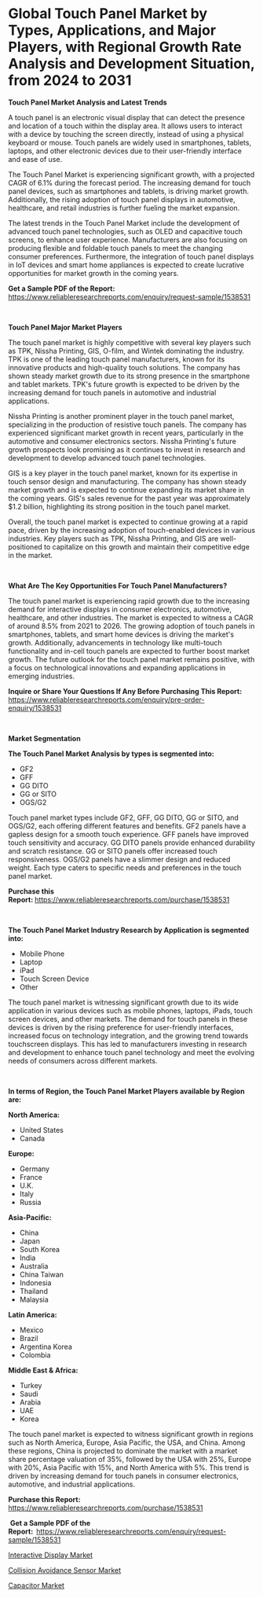 <p><h1>Global Touch Panel Market by Types, Applications, and Major Players, with Regional Growth Rate Analysis and Development Situation, from 2024 to 2031</h1></p><p><strong>Touch Panel Market Analysis and Latest Trends</strong></p>
<p><p>A touch panel is an electronic visual display that can detect the presence and location of a touch within the display area. It allows users to interact with a device by touching the screen directly, instead of using a physical keyboard or mouse. Touch panels are widely used in smartphones, tablets, laptops, and other electronic devices due to their user-friendly interface and ease of use.</p><p>The Touch Panel Market is experiencing significant growth, with a projected CAGR of 6.1% during the forecast period. The increasing demand for touch panel devices, such as smartphones and tablets, is driving market growth. Additionally, the rising adoption of touch panel displays in automotive, healthcare, and retail industries is further fueling the market expansion.</p><p>The latest trends in the Touch Panel Market include the development of advanced touch panel technologies, such as OLED and capacitive touch screens, to enhance user experience. Manufacturers are also focusing on producing flexible and foldable touch panels to meet the changing consumer preferences. Furthermore, the integration of touch panel displays in IoT devices and smart home appliances is expected to create lucrative opportunities for market growth in the coming years.</p></p>
<p><strong>Get a Sample PDF of the Report:&nbsp;</strong> <a href="https://www.reliableresearchreports.com/enquiry/request-sample/1538531">https://www.reliableresearchreports.com/enquiry/request-sample/1538531</a></p>
<p>&nbsp;</p>
<p><strong>Touch Panel Major Market Players</strong></p>
<p><p>The touch panel market is highly competitive with several key players such as TPK, Nissha Printing, GIS, O-film, and Wintek dominating the industry. TPK is one of the leading touch panel manufacturers, known for its innovative products and high-quality touch solutions. The company has shown steady market growth due to its strong presence in the smartphone and tablet markets. TPK's future growth is expected to be driven by the increasing demand for touch panels in automotive and industrial applications.</p><p>Nissha Printing is another prominent player in the touch panel market, specializing in the production of resistive touch panels. The company has experienced significant market growth in recent years, particularly in the automotive and consumer electronics sectors. Nissha Printing's future growth prospects look promising as it continues to invest in research and development to develop advanced touch panel technologies.</p><p>GIS is a key player in the touch panel market, known for its expertise in touch sensor design and manufacturing. The company has shown steady market growth and is expected to continue expanding its market share in the coming years. GIS's sales revenue for the past year was approximately $1.2 billion, highlighting its strong position in the touch panel market.</p><p>Overall, the touch panel market is expected to continue growing at a rapid pace, driven by the increasing adoption of touch-enabled devices in various industries. Key players such as TPK, Nissha Printing, and GIS are well-positioned to capitalize on this growth and maintain their competitive edge in the market.</p></p>
<p>&nbsp;</p>
<p><strong>What Are The Key Opportunities For Touch Panel Manufacturers?</strong></p>
<p><p>The touch panel market is experiencing rapid growth due to the increasing demand for interactive displays in consumer electronics, automotive, healthcare, and other industries. The market is expected to witness a CAGR of around 8.5% from 2021 to 2026. The growing adoption of touch panels in smartphones, tablets, and smart home devices is driving the market's growth. Additionally, advancements in technology like multi-touch functionality and in-cell touch panels are expected to further boost market growth. The future outlook for the touch panel market remains positive, with a focus on technological innovations and expanding applications in emerging industries.</p></p>
<p><strong>Inquire or Share Your Questions If Any Before Purchasing This Report:</strong> <a href="https://www.reliableresearchreports.com/enquiry/pre-order-enquiry/1538531">https://www.reliableresearchreports.com/enquiry/pre-order-enquiry/1538531</a></p>
<p>&nbsp;</p>
<p><strong>Market Segmentation</strong></p>
<p><strong>The Touch Panel Market Analysis by types is segmented into:</strong></p>
<p><ul><li>GF2</li><li>GFF</li><li>GG DITO</li><li>GG or SITO</li><li>OGS/G2</li></ul></p>
<p><p>Touch panel market types include GF2, GFF, GG DITO, GG or SITO, and OGS/G2, each offering different features and benefits. GF2 panels have a gapless design for a smooth touch experience. GFF panels have improved touch sensitivity and accuracy. GG DITO panels provide enhanced durability and scratch resistance. GG or SITO panels offer increased touch responsiveness. OGS/G2 panels have a slimmer design and reduced weight. Each type caters to specific needs and preferences in the touch panel market.</p></p>
<p><strong>Purchase this Report:&nbsp;</strong><a href="https://www.reliableresearchreports.com/purchase/1538531">https://www.reliableresearchreports.com/purchase/1538531</a></p>
<p>&nbsp;</p>
<p><strong>The Touch Panel Market Industry Research by Application is segmented into:</strong></p>
<p><ul><li>Mobile Phone</li><li>Laptop</li><li>iPad</li><li>Touch Screen Device</li><li>Other</li></ul></p>
<p><p>The touch panel market is witnessing significant growth due to its wide application in various devices such as mobile phones, laptops, iPads, touch screen devices, and other markets. The demand for touch panels in these devices is driven by the rising preference for user-friendly interfaces, increased focus on technology integration, and the growing trend towards touchscreen displays. This has led to manufacturers investing in research and development to enhance touch panel technology and meet the evolving needs of consumers across different markets.</p></p>
<p>&nbsp;</p>
<p><strong>In terms of Region, the Touch Panel Market Players available by Region are:</strong></p>
<p>
    <p> <strong> North America: </strong>
        <ul>
            <li>United States</li>
            <li>Canada</li>
        </ul>
        </p> 
    <p> <strong> Europe: </strong>
        <ul>
            <li>Germany</li>
            <li>France</li>
            <li>U.K.</li>
            <li>Italy</li>
            <li>Russia</li>
        </ul>
        </p> 
    <p> <strong> Asia-Pacific: </strong>
        <ul>
            <li>China</li>
            <li>Japan</li>
            <li>South Korea</li>
            <li>India</li>
            <li>Australia</li>
            <li>China Taiwan</li>
            <li>Indonesia</li>
            <li>Thailand</li>
            <li>Malaysia</li>
        </ul>
        </p> 
    <p> <strong> Latin America: </strong>
        <ul>
            <li>Mexico</li>
            <li>Brazil</li>
            <li>Argentina Korea</li>
            <li>Colombia</li>
        </ul>
        </p> 
    <p> <strong> Middle East & Africa: </strong>
        <ul>
            <li>Turkey</li>
            <li>Saudi</li>
            <li>Arabia</li>
            <li>UAE</li>
            <li>Korea</li>
        </ul>
    </p>
    </p>
<p><p>The touch panel market is expected to witness significant growth in regions such as North America, Europe, Asia Pacific, the USA, and China. Among these regions, China is projected to dominate the market with a market share percentage valuation of 35%, followed by the USA with 25%, Europe with 20%, Asia Pacific with 15%, and North America with 5%. This trend is driven by increasing demand for touch panels in consumer electronics, automotive, and industrial applications.</p></p>
<p><strong>Purchase this Report: </strong><a href="https://www.reliableresearchreports.com/purchase/1538531">https://www.reliableresearchreports.com/purchase/1538531</a></p>
<p>&nbsp;<strong>Get a Sample PDF of the Report:&nbsp;&nbsp;</strong><a href="https://www.reliableresearchreports.com/enquiry/request-sample/1538531">https://www.reliableresearchreports.com/enquiry/request-sample/1538531</a></p>
<p><strong></strong></p>
<p><p><a href="https://github.com/mauripalmi/Market-Research-Report-List-2/blob/main/interactive-display-market.md">Interactive Display Market</a></p><p><a href="https://github.com/gulaimolin/Market-Research-Report-List-3/blob/main/collision-avoidance-sensor-market.md">Collision Avoidance Sensor Market</a></p><p><a href="https://github.com/nicoletavirag/Market-Research-Report-List-2/blob/main/capacitor-market.md">Capacitor Market</a></p></p>